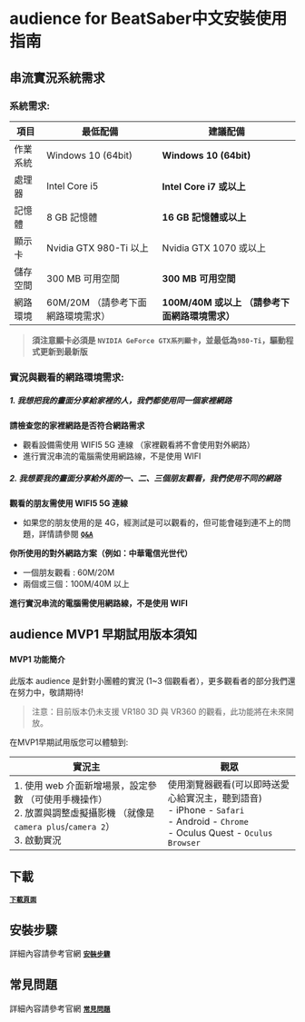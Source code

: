 # audience for BeatSaber中文安裝使用指南
## 串流實況系統需求
### 系統需求:
項目 | 最低配備 | 建議配備
--- | --- | ---
作業系統 | Windows 10 (64bit) | **Windows 10 (64bit)**
處理器 | Intel Core i5  | **Intel Core i7 或以上**
記憶體 | 8 GB 記憶體 | **16 GB 記憶體或以上**
顯示卡 | Nvidia GTX 980-Ti 以上 | Nvidia GTX 1070 或以上
儲存空間 | 300 MB 可用空間 | **300 MB 可用空間**
網路環境 | 60M/20M （請參考下面網路環境需求） | **100M/40M 或以上 （請參考下面網路環境需求）**
> **須注意顯卡必須是 `NVIDIA GeForce GTX系列顯卡`，並最低為`980-Ti`，驅動程式更新到最新版**

### 實況與觀看的網路環境需求:
##### 1. 我想把我的畫面分享給家裡的人，我們都使用同一個家裡網路
**請檢查您的家裡網路是否符合網路需求**
- 觀看設備需使用 WIFI5 5G 連線 （家裡觀看將不會使用對外網路）
- 進行實況串流的電腦需使用網路線，不是使用 WIFI
##### 2. 我想要我的畫面分享給外面的一、二、三個朋友觀看，我們使用不同的網路
**觀看的朋友需使用 WIFI5 5G 連線**
- 如果您的朋友使用的是 4G，經測試是可以觀看的，但可能會碰到連不上的問題，詳情請參閱 **[`Q&A`](https://www.xr-audience.live/zh-hant/download/#q5-2)**
 
**你所使用的對外網路方案（例如：中華電信光世代）**
- 一個朋友觀看 : 60M/20M
- 兩個或三個：100M/40M 以上

**進行實況串流的電腦需使用網路線，不是使用 WIFI**

## audience MVP1 早期試用版本須知
#### MVP1 功能簡介

此版本 audience 是針對小團體的實況 (1~3 個觀看者），更多觀看者的部分我們還在努力中，敬請期待!

> 注意：目前版本仍未支援 VR180 3D 與 VR360 的觀看，此功能將在未來開放。

在MVP1早期試用版您可以體驗到:

| 實況主 | 觀眾 |
| ------ | ------ |
| 1. 使用 web 介面新增場景，設定參數 （可使用手機操作）<br>2. 放置與調整虛擬攝影機 （就像是 `camera plus`/`camera 2`）<br>3. 啟動實況| 使用瀏覽器觀看(可以即時送愛心給實況主，聽到語音)<br> - iPhone - `Safari` <br> - Android - `Chrome` <br> - Oculus Quest - `Oculus Browser`|

## 下載
**[`下載頁面`](https://www.xr-audience.live/zh-hant/download/)**


## 安裝步驟
詳細內容請參考官網 **[`安裝步驟`](https://www.xr-audience.live/zh-hant/download/#install)**

## 常見問題
詳細內容請參考官網 **[`常見問題`](https://www.xr-audience.live/zh-hant/download/#q1-1)**

